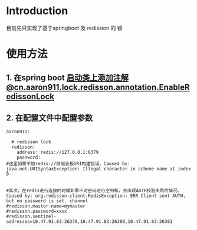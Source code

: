 
# Introduction

目前先只实现了基于springboot 及 redission 的 锁





# 使用方法
## 1. 在spring boot 启动类上添加注解@cn.aaron911.lock.redisson.annotation.EnableRedissonLock


## 2. 在配置文件中配置参数
```
aaron911:
    
  # redisson lock
  redisson:
    address: redis://127.0.0.1:6379
    password:
#这里如果不加redis://前缀会报URI构建错误，Caused by: java.net.URISyntaxException: Illegal character in scheme name at index 0


#其次，在redis进行连接的时候如果不对密码进行空判断，会出现AUTH校验失败的情况。Caused by: org.redisson.client.RedisException: ERR Client sent AUTH, but no password is set. channel  
#redisson.master-name=mymaster
#redisson.password=xxxx
#redisson.sentinel-addresses=10.47.91.83:26379,10.47.91.83:26380,10.47.91.83:26381      

```
